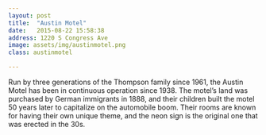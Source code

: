 ```yaml
---
layout: post
title:  "Austin Motel"
date:   2015-08-22 15:58:38
address: 1220 S Congress Ave
image: assets/img/austinmotel.png
class: austinmotel

---
```

Run by three generations of the Thompson family since 1961, the Austin Motel has been in continuous operation since 1938. The motel’s land was purchased by German immigrants in 1888, and their children built the motel 50 years later to capitalize on the automobile boom. Their rooms are known for having their own unique theme, and the neon sign is the original one that was erected in the 30s.

